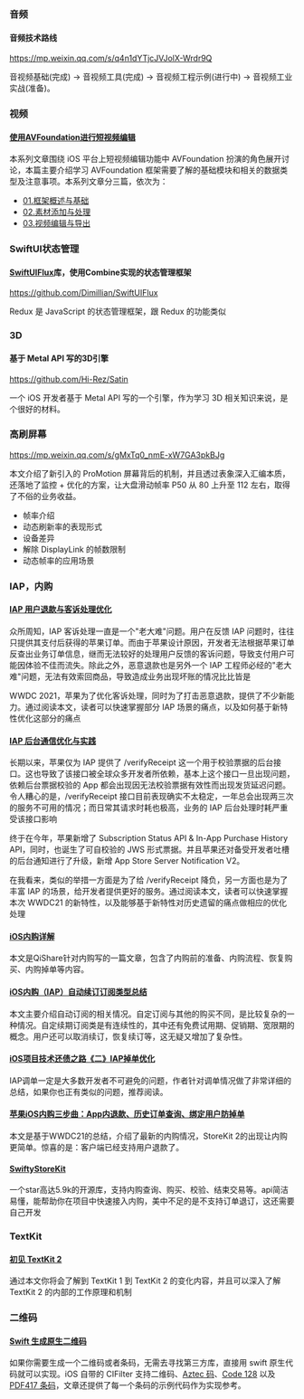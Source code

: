 ### 音频

#### 音频技术路线

https://mp.weixin.qq.com/s/q4n1dYTjcJVJolX-Wrdr9Q

音视频基础(完成) → 音视频工具(完成) → 音视频工程示例(进行中) → 音视频工业实战(准备)。



### 视频

#### [使用AVFoundation进行短视频编辑](https://juejin.cn/post/7077870149239308324)

本系列文章围绕 iOS 平台上短视频编辑功能中 AVFoundation 扮演的角色展开讨论，本篇主要介绍学习 AVFoundation 框架需要了解的基础模块和相关的数据类型及注意事项。本系列文章分三篇，依次为：

- [01.框架概述与基础](https://juejin.cn/post/7077870149239308324)
- [02.素材添加与处理](https://juejin.cn/post/7077875029161017380)
- [03.视频编辑与导出](https://juejin.cn/post/7079397452192841735)

### [](https://juejin.cn/post/7077870149239308324)



### SwiftUI状态管理

#### [SwiftUIFlux](https://github.com/Dimillian/SwiftUIFlux)库，使用Combine实现的状态管理框架

https://github.com/Dimillian/SwiftUIFlux

Redux 是 JavaScript 的状态管理框架，跟 Redux 的功能类似



### 3D

#### 基于 Metal API 写的3D引擎

https://github.com/Hi-Rez/Satin

一个 iOS 开发者基于 Metal API 写的一个引擎，作为学习 3D 相关知识来说，是个很好的材料。



### 高刷屏幕

https://mp.weixin.qq.com/s/gMxTq0_nmE-xW7GA3pkBJg

本文介绍了新引入的 ProMotion 屏幕背后的机制，并且透过表象深入汇编本质，还落地了监控 + 优化的方案，让大盘滑动帧率 P50 从 80 上升至 112 左右，取得了不俗的业务收益。

- 帧率介绍
- 动态刷新率的表现形式
- 设备差异
- 解除 DisplayLink 的帧数限制
- 动态帧率的应用场景



### IAP，内购

#### [IAP 用户退款与客诉处理优化](https://mp.weixin.qq.com/s/MtytymgkcP3_oAH7JyI1og)

众所周知，IAP 客诉处理一直是一个"老大难"问题。用户在反馈 IAP 问题时，往往只提供其支付后获得的苹果订单。而由于苹果设计原因，开发者无法根据苹果订单反查出业务订单信息，继而无法较好的处理用户反馈的客诉问题，导致支付用户可能因体验不佳而流失。除此之外，恶意退款也是另外一个 IAP 工程师必经的"老大难"问题，无法有效索回商品，导致造成业务出现坏账的情况比比皆是

WWDC 2021，苹果为了优化客诉处理，同时为了打击恶意退款，提供了不少新能力。通过阅读本文，读者可以快速掌握部分 IAP 场景的痛点，以及如何基于新特性优化这部分的痛点



#### [IAP 后台通信优化与实践](https://mp.weixin.qq.com/s/dWsRKRJsYMRl0GX_36T-kg)

长期以来，苹果仅为 IAP 提供了 /verifyReceipt 这一个用于校验票据的后台接口。这也导致了该接口被全球众多开发者所依赖，基本上这个接口一旦出现问题，依赖后台票据校验的 App 都会出现因无法校验票据有效性而出现发货延迟问题。令人糟心的是，/verifyReceipt 接口目前表现确实不太稳定，一年总会出现两三次的服务不可用的情况；而日常其请求时耗也极高，业务的 IAP 后台处理时耗严重受该接口影响

终于在今年，苹果新增了 Subscription Status API & In-App Purchase History API，同时，也诞生了可自校验的 JWS 形式票据。并且苹果还对备受开发者吐槽的后台通知进行了升级，新增 App Store Server Notification V2。

在我看来，类似的举措一方面是为了给 /verifyReceipt 降负，另一方面也是为了丰富 IAP 的场景，给开发者提供更好的服务。通过阅读本文，读者可以快速掌握本次 WWDC21 的新特性，以及能够基于新特性对历史遗留的痛点做相应的优化处理

#### [iOS内购详解](https://juejin.cn/post/7029252038252822564)

本文是QiShare针对内购写的一篇文章，包含了内购前的准备、内购流程、恢复购买、内购掉单等内容。

#### [iOS内购（IAP）自动续订订阅类型总结](https://www.jianshu.com/p/9531a85ba165)

本文主要介绍自动订阅的相关情况。自定订阅与其他的购买不同，是比较复杂的一种情况。自定续期订阅类是有连续性的，其中还有免费试用期、促销期、宽限期的概念。用户还可以取消续订，恢复续订等，这无疑又增加了复杂性。

#### [iOS项目技术还债之路《二》IAP掉单优化]( https://juejin.cn/post/6844904021229060103)

IAP调单一定是大多数开发者不可避免的问题，作者针对调单情况做了非常详细的总结，如果你也正有类似的问题，推荐阅读。

#### [苹果iOS内购三步曲：App内退款、历史订单查询、绑定用户防掉单](https://juejin.cn/post/6974733392260644895)

本文是基于WWDC21的总结，介绍了最新的内购情况，StoreKit 2的出现让内购更简单。惊喜的是：客户端已经支持用户退款了。

#### [SwiftyStoreKit](https://github.com/bizz84/SwiftyStoreKit)

一个star高达5.9k的开源库，支持内购查询、购买、校验、结束交易等。api简洁易懂，能帮助你在项目中快速接入内购，美中不足的是不支持订单退订，这还需要自己开发



### TextKit

#### [初见 TextKit 2](https://mp.weixin.qq.com/s/vZ74jNgItabOB-TsaQn6Uw)

通过本文你将会了解到 TextKit 1 到 TextKit 2 的变化内容，并且可以深入了解 TextKit 2 的内部的工作原理和机制



### 二维码

#### [Swift 生成原生二维码](https://digitalbunker.dev/native-barcode-qr-code-generation-in-swift/)

如果你需要生成一个二维码或者条码，无需去寻找第三方库，直接用 swift 原生代码就可以实现。iOS 自带的 CIFilter 支持二维码、[Aztec 码](https://zh.wikipedia.org/wiki/Aztec码)、[Code 128](https://en.wikipedia.org/wiki/Code_128) 以及 [PDF417 条码](https://zh.wikipedia.org/wiki/PDF417条码)，文章还提供了每一个条码的示例代码作为实现参考。

